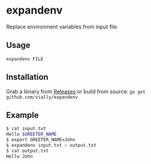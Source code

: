 # expandenv

Replace environment variables from input file

## Usage
`expandenv FILE`

## Installation

Grab a binary from [Releases](https://github.com/vially/expandenv/releases) or build from source:
`go get github.com/vially/expandenv`

## Example

```bash
$ cat input.txt
Hello $GREETER_NAME
$ export GREETER_NAME=John
$ expandenv input.txt > output.txt
$ cat output.txt
Hello John
```
